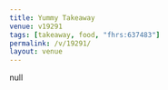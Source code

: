 ```yaml
---
title: Yummy Takeaway
venue: v19291
tags: [takeaway, food, "fhrs:637483"]
permalink: /v/19291/
layout: venue
---
```

null